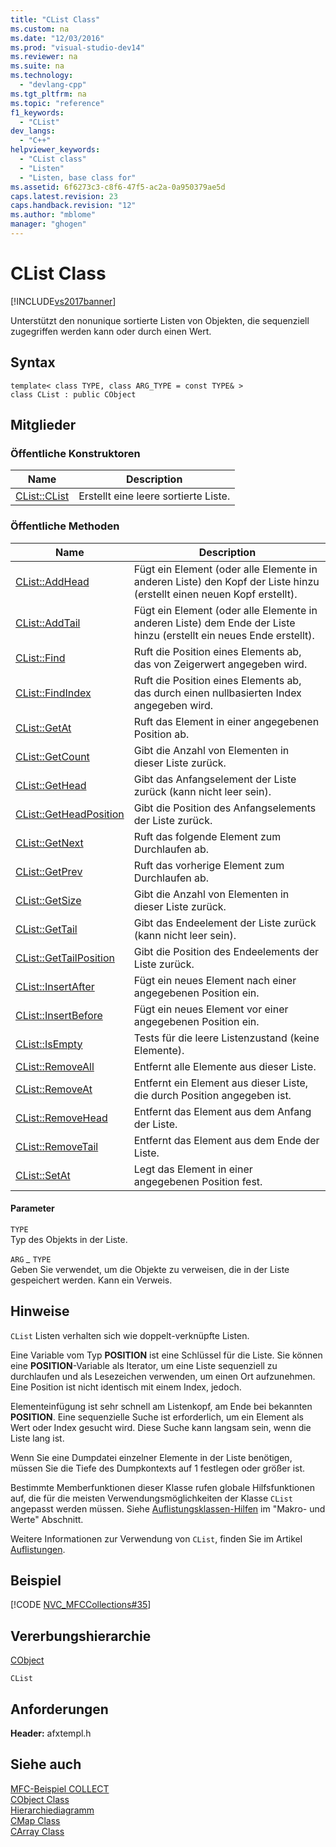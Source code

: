 ```yaml
---
title: "CList Class"
ms.custom: na
ms.date: "12/03/2016"
ms.prod: "visual-studio-dev14"
ms.reviewer: na
ms.suite: na
ms.technology: 
  - "devlang-cpp"
ms.tgt_pltfrm: na
ms.topic: "reference"
f1_keywords: 
  - "CList"
dev_langs: 
  - "C++"
helpviewer_keywords: 
  - "CList class"
  - "Listen"
  - "Listen, base class for"
ms.assetid: 6f6273c3-c8f6-47f5-ac2a-0a950379ae5d
caps.latest.revision: 23
caps.handback.revision: "12"
ms.author: "mblome"
manager: "ghogen"
---
```

# CList Class
[!INCLUDE[vs2017banner](../../assembler/inline/includes/vs2017banner.md)]

Unterstützt den nonunique sortierte Listen von Objekten, die sequenziell zugegriffen werden kann oder durch einen Wert.  
  
## Syntax  
  
```  
template< class TYPE, class ARG_TYPE = const TYPE& >   
class CList : public CObject  
```  
  
## Mitglieder  
  
### Öffentliche Konstruktoren  
  
|Name|Description|  
|----------|-----------------|  
|[CList::CList](../Topic/CList::CList.md)|Erstellt eine leere sortierte Liste.|  
  
### Öffentliche Methoden  
  
|Name|Description|  
|----------|-----------------|  
|[CList::AddHead](../Topic/CList::AddHead.md)|Fügt ein Element \(oder alle Elemente in anderen Liste\) den Kopf der Liste hinzu \(erstellt einen neuen Kopf erstellt\).|  
|[CList::AddTail](../Topic/CList::AddTail.md)|Fügt ein Element \(oder alle Elemente in anderen Liste\) dem Ende der Liste hinzu \(erstellt ein neues Ende erstellt\).|  
|[CList::Find](../Topic/CList::Find.md)|Ruft die Position eines Elements ab, das von Zeigerwert angegeben wird.|  
|[CList::FindIndex](../Topic/CList::FindIndex.md)|Ruft die Position eines Elements ab, das durch einen nullbasierten Index angegeben wird.|  
|[CList::GetAt](../Topic/CList::GetAt.md)|Ruft das Element in einer angegebenen Position ab.|  
|[CList::GetCount](../Topic/CList::GetCount.md)|Gibt die Anzahl von Elementen in dieser Liste zurück.|  
|[CList::GetHead](../Topic/CList::GetHead.md)|Gibt das Anfangselement der Liste zurück \(kann nicht leer sein\).|  
|[CList::GetHeadPosition](../Topic/CList::GetHeadPosition.md)|Gibt die Position des Anfangselements der Liste zurück.|  
|[CList::GetNext](../Topic/CList::GetNext.md)|Ruft das folgende Element zum Durchlaufen ab.|  
|[CList::GetPrev](../Topic/CList::GetPrev.md)|Ruft das vorherige Element zum Durchlaufen ab.|  
|[CList::GetSize](../Topic/CList::GetSize.md)|Gibt die Anzahl von Elementen in dieser Liste zurück.|  
|[CList::GetTail](../Topic/CList::GetTail.md)|Gibt das Endeelement der Liste zurück \(kann nicht leer sein\).|  
|[CList::GetTailPosition](../Topic/CList::GetTailPosition.md)|Gibt die Position des Endeelements der Liste zurück.|  
|[CList::InsertAfter](../Topic/CList::InsertAfter.md)|Fügt ein neues Element nach einer angegebenen Position ein.|  
|[CList::InsertBefore](../Topic/CList::InsertBefore.md)|Fügt ein neues Element vor einer angegebenen Position ein.|  
|[CList::IsEmpty](../Topic/CList::IsEmpty.md)|Tests für die leere Listenzustand \(keine Elemente\).|  
|[CList::RemoveAll](../Topic/CList::RemoveAll.md)|Entfernt alle Elemente aus dieser Liste.|  
|[CList::RemoveAt](../Topic/CList::RemoveAt.md)|Entfernt ein Element aus dieser Liste, die durch Position angegeben ist.|  
|[CList::RemoveHead](../Topic/CList::RemoveHead.md)|Entfernt das Element aus dem Anfang der Liste.|  
|[CList::RemoveTail](../Topic/CList::RemoveTail.md)|Entfernt das Element aus dem Ende der Liste.|  
|[CList::SetAt](../Topic/CList::SetAt.md)|Legt das Element in einer angegebenen Position fest.|  
  
#### Parameter  
 `TYPE`  
 Typ des Objekts in der Liste.  
  
 `ARG` *\_* `TYPE`  
 Geben Sie verwendet, um die Objekte zu verweisen, die in der Liste gespeichert werden.  Kann ein Verweis.  
  
## Hinweise  
 `CList` Listen verhalten sich wie doppelt\-verknüpfte Listen.  
  
 Eine Variable vom Typ **POSITION** ist eine Schlüssel für die Liste.  Sie können eine **POSITION**\-Variable als Iterator, um eine Liste sequenziell zu durchlaufen und als Lesezeichen verwenden, um einen Ort aufzunehmen.  Eine Position ist nicht identisch mit einem Index, jedoch.  
  
 Elementeinfügung ist sehr schnell am Listenkopf, am Ende bei bekannten **POSITION**.  Eine sequenzielle Suche ist erforderlich, um ein Element als Wert oder Index gesucht wird.  Diese Suche kann langsam sein, wenn die Liste lang ist.  
  
 Wenn Sie eine Dumpdatei einzelner Elemente in der Liste benötigen, müssen Sie die Tiefe des Dumpkontexts auf 1 festlegen oder größer ist.  
  
 Bestimmte Memberfunktionen dieser Klasse rufen globale Hilfsfunktionen auf, die für die meisten Verwendungsmöglichkeiten der Klasse `CList` angepasst werden müssen.  Siehe [Auflistungsklassen\-Hilfen](../../mfc/reference/collection-class-helpers.md) im "Makro\- und Werte" Abschnitt.  
  
 Weitere Informationen zur Verwendung von `CList`, finden Sie im Artikel [Auflistungen](../../mfc/collections.md).  
  
## Beispiel  
 [!CODE [NVC_MFCCollections#35](../CodeSnippet/VS_Snippets_Cpp/NVC_MFCCollections#35)]  
  
## Vererbungshierarchie  
 [CObject](../../mfc/reference/cobject-class.md)  
  
 `CList`  
  
## Anforderungen  
 **Header:**  afxtempl.h  
  
## Siehe auch  
 [MFC\-Beispiel COLLECT](../../top/visual-cpp-samples.md)   
 [CObject Class](../../mfc/reference/cobject-class.md)   
 [Hierarchiediagramm](../../mfc/hierarchy-chart.md)   
 [CMap Class](../../mfc/reference/cmap-class.md)   
 [CArray Class](../../mfc/reference/carray-class.md)
